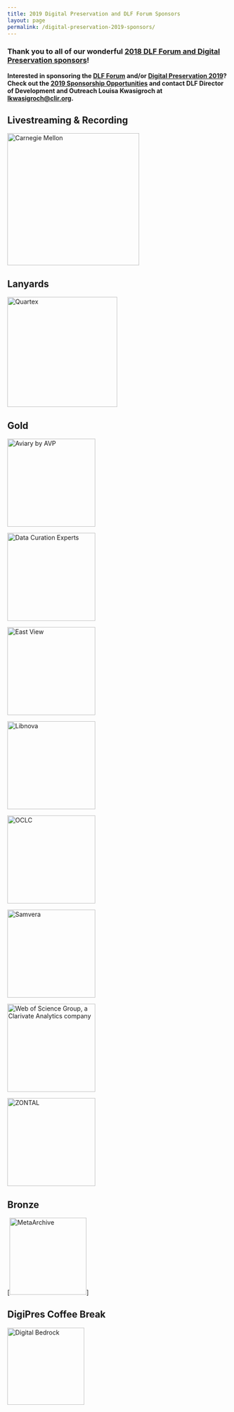 ```yaml
---
title: 2019 Digital Preservation and DLF Forum Sponsors
layout: page
permalink: /digital-preservation-2019-sponsors/
---
```


### **Thank you to all of our wonderful [2018 DLF Forum and Digital Preservation sponsors](https://ndsa.org/digital-preservation-2018-sponsors/)!**


**Interested in sponsoring the [DLF Forum](https://forum2019.diglib.org) and/or [Digital Preservation 2019](https://ndsa.org/meetings/)? Check out the [2019 Sponsorship Opportunities](https://forum2019.diglib.org/sponsorship-opportunities/) and contact DLF Director of Development and Outreach Louisa Kwasigroch at [lkwasigroch@clir.org](mailto:lkwasigroch@clir.org).**

## **Livestreaming & Recording**

[<img alt="Carnegie Mellon" width="300" src='{{ "/images/sponsors/UL_CMU_Logo_Horiz_Black.jpg"}}'>](https://www.library.cmu.edu/)


## **Lanyards**

[<img alt="Quartex" width="250" src='{{ "/images/sponsors/Quartex_pos_rgb - transparent 1000px w.png"}}'>](https://www.quartexcollections.com/)


## **Gold**

[<img alt="Aviary by AVP" width="200" src='{{ "/images/sponsors/AviaryByAvpLogo.png"}}'>](https://www.weareavp.com)

[<img alt="Data Curation Experts" width="200" src='{{ "/images/sponsors/DCE_transparentbackground.png"}}'>](https://curationexperts.com/)

[<img alt="East View" width="200" src='{{ "/images/sponsors/EastView_IS_FullColor.jpg"}}'>](https://www.eastview.com)

[<img alt="Libnova" width="200" src='{{ "/images/sponsors/LIBNOVA-logo.png"}}'>](https://www.libnova.com/en)

[<img alt="OCLC" width="200" src='{{ "/images/sponsors/OCLC_Logo_H_Color_NoTag.png"}}'>](https://www.oclc.org/)

[<img alt="Samvera" width="200" src='{{ "/images/sponsors/samvera-fall-TM.jpg"}}'>](https://samvera.org)

[<img alt="Web of Science Group, a Clarivate Analytics company" width="200" src='{{ "/images/Zontal_C_002.png"}}'>](https://clarivate.com/webofsciencegroup/)

[<img alt="ZONTAL" width="200" src='{{ "/images/sponsors/WS_endorsed-logo_RGB_colour.jpg"}}'>](https://www.zontal.io/)


## **Bronze**

[<img alt="MetaArchive" width="175" src='{{ "/images/sponsors/MetaArchive_coop_logo.png"}}'>]


## **DigiPres Coffee Break**

[<img alt="Digital Bedrock" width="175" src='{{ "/images/sponsors/Digital_Bedrock_logoB.jpg"}}'>](https://www.digitalbedrock.com)
